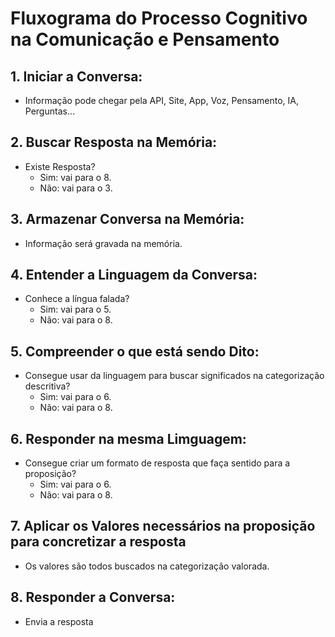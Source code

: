 # Fluxograma do Processo Cognitivo na Comunicação e Pensamento

## 1. **Iniciar a Conversa:**

- Informação pode chegar pela API, Site, App, Voz, Pensamento, IA, Perguntas...

## 2. **Buscar Resposta na Memória:**

- Existe Resposta?
  - Sim: vai para o 8.
  - Não: vai para o 3.

## 3. **Armazenar Conversa na Memória:**

- Informação será gravada na memória.

## 4. **Entender a Linguagem da Conversa:**

- Conhece a língua falada?
  - Sim: vai para o 5.
  - Não: vai para o 8.

## 5. **Compreender o que está sendo Dito:**

- Consegue usar da linguagem para buscar significados na categorização descritiva?
  - Sim: vai para o 6.
  - Não: vai para o 8.

## 6. **Responder na mesma Limguagem:**

- Consegue criar um formato de resposta que faça sentido para a proposição?
  - Sim: vai para o 6.
  - Não: vai para o 8.

## 7. **Aplicar os Valores necessários na proposição para concretizar a resposta**

- Os valores são todos buscados na categorização valorada.

## 8. **Responder a Conversa:**

- Envia a resposta
